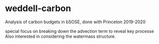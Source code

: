 # weddell-carbon
Analysis of carbon budgets in bSOSE, done with Princeton 2019-2020

special focus on breaking down the advection term to reveal key processe
Also interested in considering the watermass structure. 
